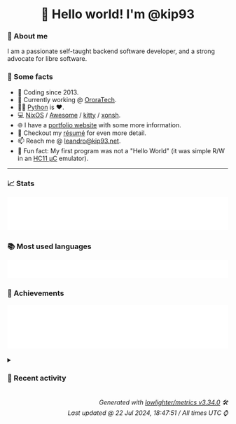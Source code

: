 <!-- README template, populated using this action:
     https://github.com/kip93/kip93/blob/main/.github/workflows/readme.yml. -->

<h1 align="center">👋 Hello world! I'm @kip93</h1> <!-- LOGIN => username -->

### 👤 About me

I am a passionate self-taught backend software developer, and a strong advocate for libre software.


### 💬 Some facts

* 📅 Coding since 2013.
* 💼 Currently working @ [OroraTech](https://ororatech.com/).
* 👨‍💻 [Python](https://github.com/search?q=user%3Akip93&l=python) is ❤️. <!-- LOGIN => username -->
* 💻 [NixOS](https://github.com/NixOS/) /
     [Awesome](https://github.com/awesomeWM/) /
     [kitty](https://github.com/kovidgoyal/kitty/) /
     [xonsh](https://github.com/xonsh/).
* 🌐 I have a [portfolio website](https://kip93.net/) with some more information.
* 📝 Checkout my [résumé](https://kip93.net/resume/) for even more detail.
* 📫 Reach me @ [leandro@kip93.net](mailto:leandro@kip93.net).
* 🎲 Fun fact: My first program was not a "Hello World" (it was simple R/W in an [HC11 µC](https://en.wikipedia.org/wiki/68HC11) emulator).


-----------------------------------------------------------------------------------------------------------------------


### 📈 Stats

![](./stats.svg)


### 📚 Most used languages <!-- by percentage, in decreasing order -->

![](./languages.svg)


### 🏅 Achievements

![](./achievements.svg)


<details> <!-- Last activity -->
<!-- Almost verbatim copy of https://github.com/lowlighter/metrics/blob/latest/source/templates/markdown/partials/activity.ejs, but restructured to be foldable. -->
<summary><h3>📰 Recent activity</h3></summary>

* ➡️ Pushed 1 commit in [kip93/nixplusplus](https://github.com/kip93/nixplusplus) on branch `main`
  * [#b7cf341](https://github.com/kip93/nixplusplus/commit/b7cf341) Remove devenv impurity
  * *On 20 Jul 2024, 21:06:44*
* ➡️ Pushed 1 commit in [kip93/nixplusplus](https://github.com/kip93/nixplusplus) on branch `main`
  * [#49015f4](https://github.com/kip93/nixplusplus/commit/49015f4) Remove devenv impurity
  * *On 20 Jul 2024, 20:59:09*
* ➡️ Pushed 1 commit in [kip93/nixplusplus](https://github.com/kip93/nixplusplus) on branch `main`
  * [#14ed3ff](https://github.com/kip93/nixplusplus/commit/14ed3ff) Remove some hydra jobs
  * *On 20 Jul 2024, 20:46:41*
* ➡️ Pushed 8 commits in [kip93/nixplusplus](https://github.com/kip93/nixplusplus) on branch `main`
  * [#d84fd3f](https://github.com/kip93/nixplusplus/commit/d84fd3f) Temp github action to replace borked hydra setup
  * [#63d0754](https://github.com/kip93/nixplusplus/commit/63d0754) Remove outdated patches
  * [#839f148](https://github.com/kip93/nixplusplus/commit/839f148) Fix backup module test
  * [#cee5d97](https://github.com/kip93/nixplusplus/commit/cee5d97) Fix nixSchemas
  * [#be2cb56](https://github.com/kip93/nixplusplus/commit/be2cb56) Fix some warnings
  * [#db8aa71](https://github.com/kip93/nixplusplus/commit/db8aa71) Revamp systems system
  * [#191a1f5](https://github.com/kip93/nixplusplus/commit/191a1f5) Fix nix checks
  * [#ad3d36b](https://github.com/kip93/nixplusplus/commit/ad3d36b) Update inputs
  * *On 20 Jul 2024, 20:38:09*
</details>


<h6 align="right"><em>
    Generated with <a href="https://github.com/lowlighter/metrics/tree/latest/">lowlighter/metrics v3.34.0</a> 🛠️<br> <!-- VERSION => MAJOR.minor.patch -->
    Last updated @ 22 Jul 2024, 18:47:51 / All times UTC ⌚ <!-- meta.generated => DD/MM/YYYY, hh:mm -->
</em></h6>
